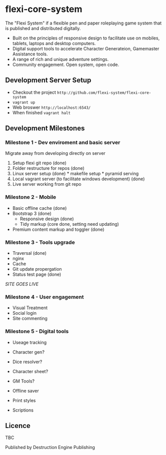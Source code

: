 flexi-core-system
=================

The "Flexi System" if a flexible pen and paper roleplaying game system that is published and distributed digitally. 

  * Built on the principles of responsive design to facilitate use on mobiles, tablets, laptops and desktop computers.
  * Digital support tools to accelerate Character Generateion, Gamemaster Assistance tools.
  * A range of rich and unique adventure settings.
  * Community engagement. Open system, open code.

Development Server Setup
------------------------

  * Checkout the project `http://github.com/flexi-system/flexi-core-system`
  * `vagrant up`
  * Web broswer `http://localhost:6543/`
  * When finished `vagrant halt`
 
Development Milestones
----------------------

### Milestone 1 - Dev enviroment and basic server

Migrate away from developing directly on server

  1. Setup flexi git repo (done)
  2. Folder restructure for repos (done)
  3. Linux server setup (done)
    * makefile setup
    * pyramid serving
  4. Local vagrant server (to facilitate windows development) (done)
  5. Live server working from git repo

### Milestone 2 - Mobile
  * Basic offline cache (done)
  * Bootstrap 3  (done)
    * Responsive design (done)
    * Tidy markup (core done, setting need updating)
  * Premium content markup and toggler (done)

### Milestone 3 - Tools upgrade
  * Traversal (done)
  * nginx
  * Cache
  * Git update propergation
  * Status test page (done)

*SITE GOES LIVE*

### Milestone 4 - User engagement
  * Visual Treatment
  * Social login
  * Site commenting

### Milestone 5 - Digital tools
  * Useage tracking
  * Character gen?
  * Dice resolver?
  * Character sheet?
  * GM Tools?
  * Offline saver

  * Print styles
  * Scriptions

Licence
-------

TBC

Published by Destruction Engine Publishing